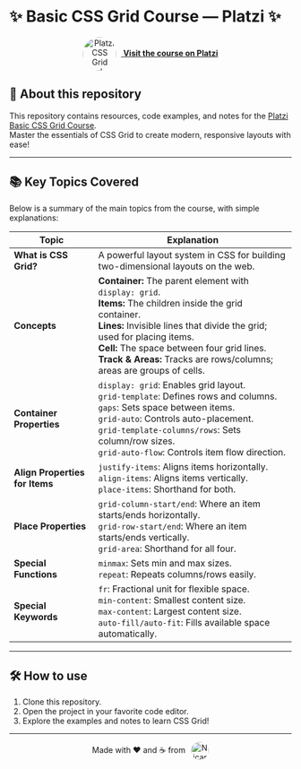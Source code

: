 # ✨ Basic CSS Grid Course — Platzi ✨

<p align="center">
  <a href="https://platzi.com/cursos/css-grid/" target="_blank">
    <img src="https://static.platzi.com/media/achievements/badge-css-grid-basico-5a5b5ab7-3cbb-4c7a-a15d-9f2719b56598.png" alt="Platzi CSS Grid Badge" width="60" style="vertical-align:middle; border-radius: 50%; margin-right: 8px;">
    <b>Visit the course on Platzi</b>
  </a>
</p>

## 🚀 About this repository

This repository contains resources, code examples, and notes for the [Platzi Basic CSS Grid Course](https://platzi.com/cursos/css-grid/).  
Master the essentials of CSS Grid to create modern, responsive layouts with ease!

---

## 📚 Key Topics Covered

Below is a summary of the main topics from the course, with simple explanations:

| Topic                  | Explanation                                                                 |
|------------------------|-----------------------------------------------------------------------------|
| **What is CSS Grid?**  | A powerful layout system in CSS for building two-dimensional layouts on the web. |
| **Concepts**           | **Container:** The parent element with `display: grid`.<br>**Items:** The children inside the grid container.<br>**Lines:** Invisible lines that divide the grid; used for placing items.<br>**Cell:** The space between four grid lines.<br>**Track & Areas:** Tracks are rows/columns; areas are groups of cells. |
| **Container Properties** | `display: grid`: Enables grid layout.<br>`grid-template`: Defines rows and columns.<br>`gaps`: Sets space between items.<br>`grid-auto`: Controls auto-placement.<br>`grid-template-columns/rows`: Sets column/row sizes.<br>`grid-auto-flow`: Controls item flow direction. |
| **Align Properties for Items** | `justify-items`: Aligns items horizontally.<br>`align-items`: Aligns items vertically.<br>`place-items`: Shorthand for both. |
| **Place Properties**   | `grid-column-start/end`: Where an item starts/ends horizontally.<br>`grid-row-start/end`: Where an item starts/ends vertically.<br>`grid-area`: Shorthand for all four. |
| **Special Functions**  | `minmax`: Sets min and max sizes.<br>`repeat`: Repeats columns/rows easily. |
| **Special Keywords**   | `fr`: Fractional unit for flexible space.<br>`min-content`: Smallest content size.<br>`max-content`: Largest content size.<br>`auto-fill/auto-fit`: Fills available space automatically. |

---

## 🛠️ How to use

1. Clone this repository.
2. Open the project in your favorite code editor.
3. Explore the examples and notes to learn CSS Grid!

---

<p align="center">
  Made with ❤️ and ☕ from
  <img src="https://upload.wikimedia.org/wikipedia/commons/1/19/Flag_of_Nicaragua.svg" alt="Nicaragua Flag" width="32" style="border-radius:50%;vertical-align:middle;margin-left:6px;">
</p>
